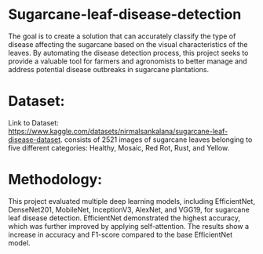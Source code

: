 # Sugarcane-leaf-disease-detection
The goal is to create a solution that can accurately classify the type of disease affecting the sugarcane based on the visual characteristics of the leaves. By automating the disease detection process, this project seeks to provide a valuable tool for farmers and agronomists to better manage and address potential disease outbreaks in sugarcane plantations.
# Dataset:
Link to Dataset: https://www.kaggle.com/datasets/nirmalsankalana/sugarcane-leaf-disease-dataset.
consists of 2521 images of sugarcane leaves belonging to five different categories: Healthy, Mosaic, Red Rot, Rust, and Yellow.
# Methodology:
This project evaluated multiple deep learning models, including EfficientNet, DenseNet201, MobileNet, InceptionV3, AlexNet, and VGG19, for sugarcane leaf disease detection. EfficientNet demonstrated the highest accuracy, which was further improved by applying self-attention. The results show a increase in accuracy and F1-score compared to the base EfficientNet model.
